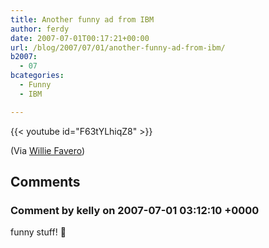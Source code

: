 ```yaml
---
title: Another funny ad from IBM
author: ferdy
date: 2007-07-01T00:17:21+00:00
url: /blog/2007/07/01/another-funny-ad-from-ibm/
b2007:
  - 07
bcategories:
  - Funny
  - IBM

---
```

{{< youtube id="F63tYLhiqZ8" >}}

(Via [Willie Favero][1])

 [1]: http://blogs.ittoolbox.com/database/db2zos/archives/something-a-little-lighter-for-your-friday-enjoyment-17326

## Comments

### Comment by kelly on 2007-07-01 03:12:10 +0000
funny stuff! 🙂
